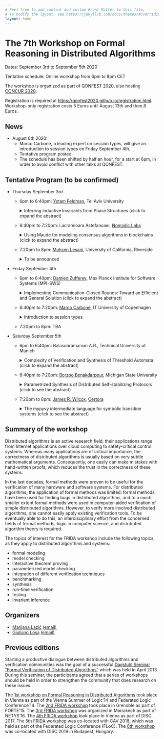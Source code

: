 ```yaml
---
# Feel free to add content and custom Front Matter to this file.
# To modify the layout, see https://jekyllrb.com/docs/themes/#overriding-theme-defaults
layout: home
---
```


# The 7th Workshop on Formal Reasoning in Distributed Algorithms

Dates: September 3rd to September 5th 2020

Tentative schedule: Online workshop from 6pm to 8pm CET

The workshop is organized as part of [QONFEST 2020](http://qonfest2020.conf.tuwien.ac.at/), also hosting [CONCUR 2020](https://concur2020.forsyte.at/).

Registration is required at <https://qonfest2020.github.io/registration.html>.
Workshop-only registration costs 5 Euros until August 13th and then 8 Euros.

## News

* August 6th 2020:
  * Marco Carbone, a leading expert on session types, will give an introduction
    to session types on Friday September 4th.
  * Tentative program posted
  * The schedule has been shifted by half an hour, for a start at 6pm, in order
    to avoid conflict with other talks at QONFEST.

## Tentative Program (to be confirmed)

* Thursday September 3rd
  - 6pm to 6:40pm: [Yotam Feldman](https://www.cs.tau.ac.il/research/yotam.feldman/), Tel Aviv University
    <details>
    <summary>Inferring Inductive Invariants from Phase Structures (click to expand the abstract)</summary>
      <br>
      <p>
      Infinite-state systems such as distributed protocols are challenging to verify using interactive theorem provers or automatic verification tools. Of these techniques, deductive verification is highly expressive but requires the user to annotate the system with inductive invariants. To relieve the user from this labor-intensive and challenging task, invariant inference aims to find inductive invariants automatically. Unfortunately, when applied to infinite-state systems such as distributed protocols, existing inference techniques often diverge, which greatly limits their applicability.
      </p>

      <p>
      This work proposes user-guided invariant inference based on phase invariants, which capture the different logical phases of the protocol. The user conveys their intuition by specifying a phase structure, an automaton with edges labeled by program transitions; the tool automatically infers assertions that hold in the automaton's states, resulting in a full safety proof. The additional structure of phases provides guidance to the inference procedure about how to find an invariant.
      </p>

      <p>
      Our results show that user guidance by phase structures facilitates successful inference beyond the state of the art. We find that phase structures are pleasantly well matched to the intuitive reasoning routinely used by domain experts to understand why distributed protocols are correct, so that providing a phase structure reuses this existing intuition.
      </p>

    </details>

  * 6:40pm to 7:20pm: Lacramioara Astefanoaei, [Nomadic Labs](https://nomadic-labs.com/)
    <details>
    <summary>Using Maude for modeling consensus algorithms in blockchains (click to expand the abstract)</summary>

      <br>
      <p>
      Recently, formal methods are increasingly being used in the blockchain
      space to gain confidence in the underlying consensus algorithms. In this
      talk, i would like to share with you some early experiments showing how
      Maude strategy language can effectively help to better understand
      consensus logic.
      </p>
    </details>
  * 7:20pm to 8pm: [Mohsen Lesani](https://www.cs.ucr.edu/~lesani/), University of California, Riverside
    <details>
    <summary>To be announced</summary>
    </details>
* Friday September 4th
  * 6pm to 6:40pm: [Damien Zufferey](https://dzufferey.github.io/), Max Planck Institute for Software Systems (MPI-SWS)
    <details>
    <summary>Implementing Communication-Closed Rounds: Toward an Efficient and General Solution (click to expand the abstract)</summary>

      <br>
      <p>
      Implementing fault-tolerant distributed algorithms (FTDA) is difficult and error-prone. Verifying the implementation of one of these algorithms is even harder. The PSync project started as a way of simplifying the verification of FTDA by implementing a round model (Heard-Of model). While PSync simplifies an FTDA implementation, the abstraction has a performance cost and the runtime fixes the fault-model (partially synchronous networks.)
      </p>
      <p>
      In the first part of this talk, I will describe how PSync is implemented and the solutions we found to offer decent performances. However, some common optimizations are the combination of the communication pattern of the algorithm and the fault model. Such optimization are not possible in PSync as the runtime has to work for all possible algorithms. In the second part, I will discuss how we took the lessons from PSync to extend the model to give the user more control over the round abstraction. Our goal is to have a configurable runtime system for the Heard-Of model that can be deployed with a variety of settings, including Byzantine faults, and enable optimization which depends on the interplay of the FTDA, the fault model, and the deployment conditions.
      </p>
      <p>
      This is based on ongoing work with Cezara Dragoi and Josef Widder.
      </p>
    </details>
  * 6:40pm to 7:20pm: [Marco Carbone](https://www.itu.dk/people/maca/), IT University of Copenhagen
    <details>
    <summary>Introduction to session types</summary>
    </details>
  * 7:20pm to 8pm: TBA
* Saturday September 5th
  * 6pm to 6:40pm: Balasubramanian A.R., Technical University of Munich
    <details>
    <summary>Complexity of Verification and Synthesis of Threshold Automata (click to expand the abstract)</summary>

      <br>
      <p>
      Threshold automata are a formalism for modeling and analyzing
      fault-tolerant distributed algorithms, recently introduced by Konnov,
      Veith, and Widder, describing protocols executed by a fixed but
      arbitrary number of processes.
      </p>
      <p>
      We conduct the first systematic study of the complexity of verification
      and synthesis problems for threshold automata.
      We prove that the coverability, reachability, safety, and liveness
      problems are NP-complete, and that the bounded synthesis problem is
      Σₚ² complete.
      </p>
      <p>
      A key to our results is a novel characterization of the reachability
      relation of a threshold automaton as an existential Presburger formula.
      The characterization also leads to novel verification and synthesis
      algorithms. We report on an implementation and provide experimental
      results.
      </p>

    </details>
  * 6:40pm to 7:20pm: [Borzoo Bonakdarpour](http://web.cs.iastate.edu/~borzoo/), Michigan State University
    <details>
    <summary>Parametrized Synthesis of Distributed Self-stabilizing Protocols (click to see the abstract)</summary>

      <br>
      <p>
      Program synthesis is often called the "holy grail" of computer science, as it enables users to refrain from error-prone software development process and focus on only analyzing the intended behavior of the system. Thus, program synthesis exhibits its power in automatic generation of intricate and complex parts of a system as well as in repetitive programming tasks, and bringing the power of programming to the average computer user who may not possess sophisticated programming skills. A particular area where program synthesis can play a central role is in distributed systems due to their inherent complex nature. This talk will present our recent results and breakthroughs in synthesizing parameterized distributed self-stabilizing algorithms.
      </p>

    </details>
  * 7:20pm to 8pm: [James R. Wilcox](https://jamesrwilcox.com/), [Certora](https://certora.com/)
    <details>
    <summary>The mypyvy intermediate language for symbolic transition systems (click to see the abstract)</summary>

      <br>
      <p>
      mypyvy is a straightforward modeling language for representing transition systems in first-order logic that supports verification and invariant inference. Once a transition system has been expressed in mypyvy, users can state safety properties of the system and prove them by giving a sufficiently strong inductive invariant. However, mypyvy's primary purpose is not to support manual verification, but rather to support research on invariant inference algorithms that automatically construct an inductive invariant given the safety property. We have implemented several state-of-the-art invariant inference algorithms in mypyvy and used them to automatically verify challenging examples from the distributed systems literature, such as sophisticated variants of Paxos. This talk will be a tutorial introduction to this style of verification and invariant inference in mypyvy and will include live demos.
      </p>
    </details>


## Summary of the workshop

Distributed algorithms is an active research field; their applications range
from Internet applications over cloud computing to safety-critical control
systems. Whereas many applications are of critical importance, the correctness
of distributed algorithms is usually based on very subtle mathematical
arguments. Consequently, one easily can make mistakes with hand-written proofs,
which reduces the trust in the correctness of these systems.

In the last decades, formal methods were proven to be useful for the
verification of many hardware and software systems. For distributed algorithms,
the application of formal methods was limited: formal methods have been used
for finding bugs in distributed algorithms, and to a much smaller extent formal
methods were used in computer-aided verification of simple distributed
algorithms. However, to verify more involved distributed algorithms, one cannot
easily apply existing verification tools. To be eventually able to do this, an
interdisciplinary effort from the concerned fields of formal methods, logic in
computer science, and distributed algorithm theory is required.

The topics of interest for the FRIDA workshop include the following topics, as
they apply to distributed algorithms and systems:

* formal modeling
* model checking
* interactive theorem proving
* parameterized model checking
* integration of different verification techniques
* benchmarking
* synthesis
* run-time verification
* testing
* invariant inference


## Organizers

* [Marijana Lazić](https://www7.in.tum.de/~lazic/) [(email)](mailto:lazic@in.tum.de)
* [Giuliano Losa](https://www.losa.fr/) [(email)](mailto:giuliano@galois.com)

## Previous editions

Starting a productive dialogue between distributed algorithms and verification
communities was the goal of a successful [Dagstuhl Seminar “Formal Verification
of Distributed Algorithms”](https://www.dagstuhl.de/en/program/calendar/semhp/?semnr=13141)
which was held in April 2013. During this seminar,
the participants agreed that a series of workshops should be held in order to
strengthen the community that does research on these issues.

The [1st workshop on Formal Reasoning in Distributed
Algorithms](https://easychair.org/smart-program/VSL2014/FRIDA-index.html)
took place in Vienna as part of the Vienna Summer of Logic’14 and Federated
Logic Conference’14.
The [2nd FRIDA workshop](http://discotec2015.inria.fr/workshops/frida-2015/)
took place in Grenoble as part of FORTE’15.
The [3rd FRIDA workshop](https://forsyte.at/events/frida2016/)
was organized in Marrakech as part of NETYS’16.
The [4th FRIDA workshop](https://forsyte.at/events/frida2017/)
took place in Vienna as part of DISC 2017.
The [5th FRIDA workshop](https://forsyte.at/events/frida2018/) was
co-located with CAV 2018, which was held as part of the
Federated Logic Conference (FLoC).
The [6th workshop](https://team.inria.fr/veridis/events/frida2019/) was
co-located with DISC 2019 in Budapest, Hungary.
